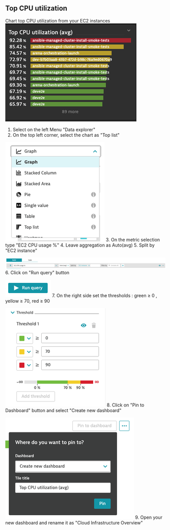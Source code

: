 ## Top CPU utilization

Chart top CPU utilization from your EC2 instances
![02_04_topcpu](../../../assets/images/02_04_topcpu.png)

1. Select on the left Menu "Data explorer"
2. On the top left corner, select the chart as "Top list"

![02_04_chartselector](../../../assets/images/02_04_chartselector.png)
3. On the metric selection type "EC2 CPU usage %"
4. Leave aggregation as Auto(avg)
5. Split by "EC2 instance"

![02_04_metricselector](../../../assets/images/02_04_metricselector.png)
6. Click on "Run query" button

![02_04_run](../../../assets/images/02_04_run.png)
7. On the right side set the thresholds : green ≥ 0 , yellow ≥ 70, red ≥ 90 

![02_04_thresholds](../../../assets/images/02_04_thresholds.png)
8. Click on "Pin to Dashboard" button and select "Create new dashboard"

![02_04_pintodashboard](../../../assets/images/02_04_pintodashboard.png)
9. Open your new dashboard and rename it as "Cloud Infrastructure Overview"
